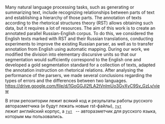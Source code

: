 Many natural language processing tasks, such as generating or summarizing text, include
recognizing relationships between parts of text and establishing a hierarchy of those parts.
The annotation of texts according to the rhetorical structures theory (RST) allows obtaining
such data, but it requires a lot of resources. The aim of this work is to create an annotated
parallel Russian-English corpus. To do this, we considered the English texts marked with
RST and their Russian translations, conducting experiments to improve the existing Russian
parser, as well as to transfer annotation from English using automatic mapping. During our
work, we modified the division into elementary discursive units so that our segmentation
would sufficiently correspond to the English one and developed a gold segmentation standard
for a collection of texts, adapted the annotation instruction on rhetorical relations. After
analysing the performance of the parsers, we made several conclusions regarding the types of
errors and the differences between two languages.
https://drive.google.com/file/d/1GoGGJI2fLA2tVnlmUo3GvXyC9Sv_GzLy/view

В этом репозитории лежит всякий код и результаты работы русского авторазметчика (и будут лежать новые rst-файлы), <code>[тут](https://github.com/PolinaGusenkova/arg-microtexts-multilayer-eng-rus)
</code> лежит английский корпус, а <code>[тут](https://github.com/tchewik/isanlp_rst)
</code> -- авторазметчик для русского языка, которым мы пользовались.

